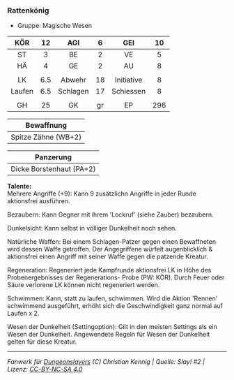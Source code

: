### Rattenkönig

- Gruppe: Magische Wesen

|  KÖR   | 12  |   AGI    |  6  |    GEI     | 10  |
| :----: | :-: | :------: | :-: | :--------: | :-: |
|   ST   |  3  |    BE    |  2  |     VE     |  5  |
|   HÄ   |  4  |    GE    |  2  |     AU     |  8  |
|        |     |          |     |            |     |
|   LK   | 6.5 |  Abwehr  | 18  | Initiative |  8  |
| Laufen | 6.5 | Schlagen | 17  | Schiessen  |  8  |
|        |     |          |     |            |     |
|   GH   | 25  |    GK    | gr  |     EP     | 296 |

|     Bewaffnung      |
| :-----------------: |
| Spitze Zähne (WB+2) |

|        Panzerung         |
| :----------------------: |
| Dicke Borstenhaut (PA+2) |

**Talente:**  
Mehrere Angriffe (+9): Kann 9 zusätzlichn Angriffe in jeder Runde aktionsfrei ausführen.

Bezaubern: Kann Gegner mit ihrem 'Lockruf' (siehe Zauber) bezaubern.

Dunkelsicht: Kann selbst in völliger Dunkelheit noch sehen.

Natürliche Waffen: Bei einem Schlagen-Patzer gegen einen Bewaffneten wird dessen Waffe getroffen. Der Angegriffene würfelt augenblicklich & aktionsfrei einen Angriff mit seiner Waffe gegen die patzende Kreatur.

Regeneration: Regeneriert jede Kampfrunde aktionsfrei LK in Höhe des Probenergebnisses der Regenerations- Probe (PW: KÖR). Durch Feuer oder Säure verlorene LK können nicht regeneriert werden.

Schwimmen: Kann, statt zu laufen, schwimmen. Wird die Aktion 'Rennen' schwimmend ausgeführt, erhöht sich die Geschwindigkeit ganz normal auf Laufen x 2.

Wesen der Dunkelheit (Settingoption): Gilt in den meisten Settings als ein Wesen der Dunkelheit. Angewendete Regeln für Wesen der Dunkelheit gelten für diese Kreatur.

---

_Fanwerk für [Dungeonslayers](https://www.dungeonslayers.net/) (C) Christian Kennig | Quelle: Slay! #2 | Lizenz: [CC-BY-NC-SA 4.0](https://creativecommons.org/licenses/by-nc-sa/4.0/deed.de)_
